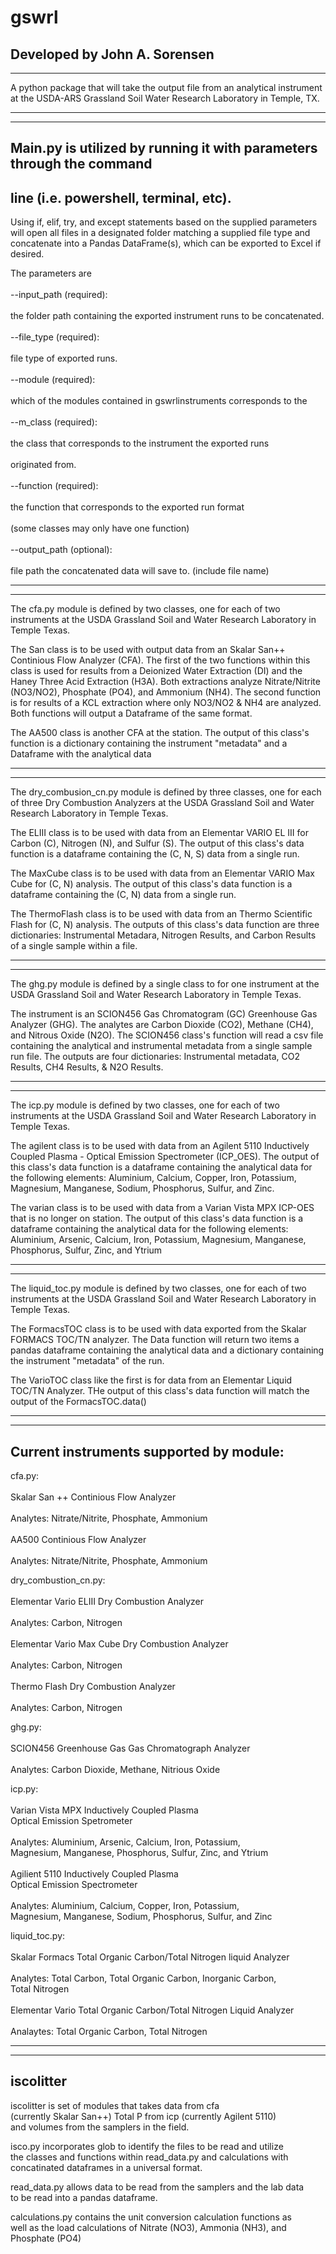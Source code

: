# gswrl
## Developed by John A. Sorensen

------------------------------------------------------------------------

A python package that will take the output file from an analytical
instrument at the USDA-ARS Grassland Soil Water Research Laboratory in
Temple, TX.

------------------------------------------------------------------------

------------------------------------------------------------------------

## Main.py is utilized by running it with parameters through the command 
## line (i.e. powershell, terminal, etc).

Using if, elif, try, and except statements based on the supplied
parameters will open all files in a designated folder matching a
supplied file type and concatenate into a Pandas DataFrame(s),
which can be exported to Excel if desired.

The parameters are<br>  
--input_path (required):<br>  
    the folder path containing the exported instrument runs to be
    concatenated.<br>  
--file_type (required):<br>  
    file type of exported runs.<br>  
--module (required):<br>  
    which of the modules contained in gswrlinstruments corresponds to the<br>  
--m_class (required):<br>  
    the class that corresponds to the instrument the exported runs<br>  
    originated from.<br>  
--function (required):<br>  
    the function that corresponds to the exported run format<br>  
    (some classes may only have one function)<br>  
--output_path (optional):<br>  
    file path the concatenated data will save to. (include file name)

------------------------------------------------------------------------

------------------------------------------------------------------------
The cfa.py module is defined by two classes, one for each of two
instruments at the USDA Grassland Soil and Water Research Laboratory in
Temple Texas.

The San class is to be used with output data from an
Skalar San++ Continious Flow Analyzer (CFA).
The first of the two functions within this class is used for results
from a Deionized Water Extraction (DI) and the Haney Three Acid
Extraction (H3A).
Both extractions analyze Nitrate/Nitrite (NO3/NO2), Phosphate (PO4),
and Ammonium (NH4).
The second function is for results of a KCL extraction where only
NO3/NO2 & NH4 are analyzed.
Both functions will output a Dataframe of the same format.

The AA500 class is another CFA at the station.
The output of this class's function is a dictionary containing the
instrument "metadata" and a Dataframe with the analytical data

------------------------------------------------------------------------

------------------------------------------------------------------------

The dry_combusion_cn.py module is defined by three classes, one for each
of three Dry Combustion Analyzers at the USDA Grassland Soil and Water
Research Laboratory in Temple Texas.

The ELIII class is to be used with data from an Elementar VARIO EL III
for Carbon (C), Nitrogen (N), and Sulfur (S).
The output of this class's data function is a dataframe containing the
(C, N, S) data from a single run.

The MaxCube class is to be used with data from an
Elementar VARIO Max Cube for (C, N) analysis.
The output of this class's data function is a dataframe containing the
(C, N) data from a single run.

The ThermoFlash class is to be used with data from an Thermo Scientific
Flash for (C, N) analysis.
The outputs of this class's data function are three dictionaries:
Instrumental Metadara, Nitrogen Results, and Carbon Results of a single
sample within a file.

------------------------------------------------------------------------

------------------------------------------------------------------------

The ghg.py module is defined by a single class to for one instrument at
the USDA Grassland Soil and Water Research Laboratory in Temple Texas.

The instrument is an SCION456 Gas Chromatogram (GC) Greenhouse Gas
Analyzer (GHG).
The analytes are Carbon Dioxide (CO2), Methane (CH4), and
Nitrous Oxide (N2O).
The SCION456 class's function will read a csv file containing the
analytical and instrumental metadata from a single sample run file.
The outputs are four dictionaries: Instrumental metadata, CO2 Results,
CH4 Results, & N2O Results.

------------------------------------------------------------------------

------------------------------------------------------------------------

The icp.py module is defined by two classes, one for each of two
instruments at the USDA Grassland Soil and Water Research Laboratory in
Temple Texas.

The agilent class is to be used with data from an Agilent 5110
Inductively Coupled Plasma - Optical Emission Spectrometer (ICP_OES).
The output of this class's data function is a dataframe containing the
analytical data for the following elements: Aluminium, Calcium, Copper,
Iron, Potassium, Magnesium, Manganese, Sodium, Phosphorus, Sulfur,
and Zinc.

The varian class is to be used with data from a Varian Vista MPX ICP-OES
that is no longer on station.
The output of this class's data function is a dataframe containing the
analytical data for the following elements: Aluminium, Arsenic, Calcium,
Iron, Potassium, Magnesium, Manganese, Phosphorus, Sulfur, Zinc, and
Ytrium

------------------------------------------------------------------------

------------------------------------------------------------------------

The liquid_toc.py module is defined by two classes, one for each of two
instruments at the USDA Grassland Soil and Water Research Laboratory in
Temple Texas.

The FormacsTOC class is to be used with data exported from the Skalar
FORMACS TOC/TN analyzer.
The Data function will return two items a pandas dataframe containing
the analytical data and a dictionary containing the instrument
"metadata" of the run.

The VarioTOC class like the first is for data from an Elementar Liquid
TOC/TN Analyzer.
THe output of this class's data function will match the output of the
FormacsTOC.data()

------------------------------------------------------------------------

------------------------------------------------------------------------

## Current instruments supported by module:

cfa.py:<br>  
    Skalar San ++ Continious Flow Analyzer<br>  
        Analytes: Nitrate/Nitrite, Phosphate, Ammonium<br>  
    AA500 Continious Flow Analyzer<br>  
        Analytes: Nitrate/Nitrite, Phosphate, Ammonium<br>  

dry_combustion_cn.py:<br>  
    Elementar Vario ELIII Dry Combustion Analyzer<br>  
        Analytes: Carbon, Nitrogen<br>  
    Elementar Vario Max Cube Dry Combustion Analyzer<br>  
        Analytes: Carbon, Nitrogen<br>  
    Thermo Flash Dry Combustion Analyzer<br>  
        Analytes: Carbon, Nitrogen<br>  

ghg.py:<br>  
    SCION456 Greenhouse Gas Gas Chromatograph Analyzer<br>  
        Analytes: Carbon Dioxide, Methane, Nitrious Oxide<br>  

icp.py:<br>  
    Varian Vista MPX Inductively Coupled Plasma <br>
    Optical Emission Spetrometer<br>  
        Analytes: Aluminium, Arsenic, Calcium, Iron, Potassium, <br>
        Magnesium, Manganese, Phosphorus, Sulfur, Zinc, and Ytrium<br>  
    Agilient 5110 Inductively Coupled Plasma <br>
    Optical Emission Spectrometer<br>  
        Analytes: Aluminium, Calcium, Copper, Iron, Potassium, <br>
        Magnesium, Manganese, Sodium, Phosphorus, Sulfur, and Zinc<br>  

liquid_toc.py:<br>  
    Skalar Formacs Total Organic Carbon/Total Nitrogen liquid Analyzer<br>  
        Analytes: Total Carbon, Total Organic Carbon, Inorganic Carbon,<br>
        Total Nitrogen<br>  
    Elementar Vario Total Organic Carbon/Total Nitrogen Liquid Analyzer<br>  
        Analaytes: Total Organic Carbon, Total Nitrogen

------------------------------------------------------------------------

------------------------------------------------------------------------

## iscolitter

iscolitter is set of modules that takes data from cfa <br>
(currently Skalar San++) Total P from icp (currently Agilent 5110)<br>
and volumes from the samplers in the field. 

isco.py incorporates glob to identify the files to be read and utilize<br>
the classes and functions within read_data.py and calculations with<br>
concatinated dataframes in a universal format.

read_data.py allows data to be read from the samplers and the lab data<br>
to be read into a pandas dataframe.

calculations.py contains the unit conversion calculation functions as<br>
well as the load calculations of Nitrate (NO3), Ammonia (NH3), and<br>
Phosphate (PO4)